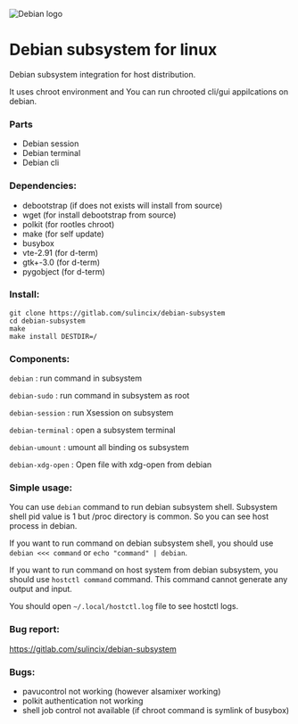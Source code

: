 ![Debian logo](https://gitlab.com/sulincix/debian-subsystem/-/raw/master/core/debian.svg)
# Debian subsystem for linux
Debian subsystem integration for host distribution.

It uses chroot environment and You can run chrooted cli/gui appilcations on debian.
### Parts
* Debian session
* Debian terminal
* Debian cli

### Dependencies:
* debootstrap (if does not exists will install from source)
* wget (for install debootstrap from source)
* polkit (for rootles chroot)
* make (for self update)
* busybox
* vte-2.91 (for d-term)
* gtk+-3.0 (for d-term)
* pygobject (for d-term)

### Install:
```shell
git clone https://gitlab.com/sulincix/debian-subsystem
cd debian-subsystem
make
make install DESTDIR=/
```

### Components:

`debian`           : run command in subsystem

`debian-sudo`      : run command in subsystem as root

`debian-session`   : run Xsession on subsystem

`debian-terminal`  : open a subsystem terminal

`debian-umount`    : umount all binding os subsystem

`debian-xdg-open`  : Open file with xdg-open from debian

### Simple usage:
You can use `debian` command to run debian subsystem shell. Subsystem shell pid value is 1 but /proc directory is common. So you can see host process in debian.

If you want to run command on debian subsystem shell, you should use `debian <<< command` or `echo "command" | debian`. 

If you want to run command on host system from debian subsystem, you should use `hostctl command` command. This command cannot generate any output and input.

You should open `~/.local/hostctl.log` file to see hostctl logs.

### Bug report:
https://gitlab.com/sulincix/debian-subsystem

### Bugs:
* pavucontrol not working (however alsamixer working)
* polkit authentication not working
* shell job control not available (if chroot command is symlink of busybox)
